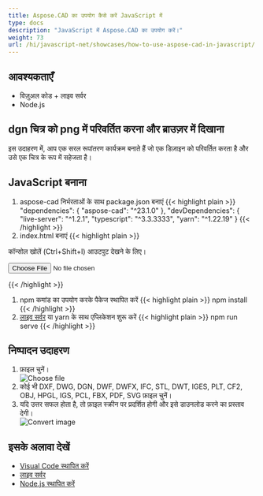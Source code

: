 ```yaml
---
title: Aspose.CAD का उपयोग कैसे करें JavaScript में
type: docs
description: "JavaScript में Aspose.CAD का उपयोग करें।"
weight: 73
url: /hi/javascript-net/showcases/how-to-use-aspose-cad-in-javascript/
---
```


## आवश्यकताएँ
- विज़ुअल कोड + लाइव सर्वर
- Node.js

## dgn चित्र को png में परिवर्तित करना और ब्राउज़र में दिखाना

इस उदाहरण में, आप एक सरल रूपांतरण कार्यक्रम बनाते हैं जो एक डिज़ाइन को परिवर्तित करता है और उसे एक चित्र के रूप में सहेजता है।

## JavaScript बनाना

1. aspose-cad निर्भरताओं के साथ package.json बनाएं
{{< highlight plain >}}
"dependencies": {
    "aspose-cad": "^23.1.0"
  },
 "devDependencies": {
    "live-server": "^1.2.1",
    "typescript": "^3.3.3333",
    "yarn": "^1.22.19"
  }
{{< /highlight >}}
1. index.html बनाएं
{{< highlight plain >}}
<!DOCTYPE html>
कॉन्सोल खोलें (Ctrl+Shift+I) आउटपुट देखने के लिए।

<script src="./node_modules/aspose-cad/dotnet.js"></script>
<script type="module" src="./node_modules/aspose-cad/es2015/index-js.js"></script>

<body>
	<input id="file" type="file">
	<img id="image" />
</body>

<script>
window.onload = async function () {
	document.querySelector('input').addEventListener('change', function() {
      var reader = new FileReader();
      reader.onload = function() {
      
          var arrayBuffer = this.result;
          var array = new Uint8Array(arrayBuffer);
          
		  //GET_FILE_FORMAT
		  fileFormat = Aspose.CAD.Image.getFileFormat(array);
          console.log(fileFormat);
		  
		  // LOAD
		  file = Aspose.CAD.Image.load(array);
          console.log(file);
		  
		  // SAVE
		  exportedFilePromise = Aspose.CAD.Image.save(array, new Aspose.CAD.PngOptions());
		  exportedFilePromise.then(exportedFile => {
			console.log(exportedFile);
			
			var urlCreator = window.URL || window.webkitURL;
			var blob = new Blob([exportedFile], { type: 'application/octet-stream' });
            var imageUrl = urlCreator.createObjectURL(blob);
            document.querySelector("#image").src = imageUrl;
		  });
      }
	  
      reader.readAsArrayBuffer(this.files[0]);
    }, 
	false);
};
</script>
{{< /highlight >}}

1. npm कमांड का उपयोग करके पैकेज स्थापित करें
{{< highlight plain >}}
npm install
{{< /highlight >}}
1. [लाइव सर्वर](https://marketplace.visualstudio.com/items?itemName=ritwickdey.LiveServer/) या yarn के साथ एप्लिकेशन शुरू करें
{{< highlight plain >}}
npm run serve
{{< /highlight >}}

## निष्पादन उदाहरण

1. फ़ाइल चुनें।<br>
![Choose file](/_assets/javascript-net/javascript-net/choose-file.png)<br>
1. कोई भी DXF, DWG, DGN, DWF, DWFX, IFC, STL, DWT, IGES, PLT, CF2, OBJ, HPGL, IGS, PCL, FBX, PDF, SVG फ़ाइल चुनें।
1. यदि उत्तर सफल होता है, तो फ़ाइल स्क्रीन पर प्रदर्शित होगी और इसे डाउनलोड करने का प्रस्ताव देगी।<br>
![Convert image](/_assets/javascript-net/javascript-net/convert-image.png)<br>
## इसके अलावा देखें

- [Visual Code स्थापित करें](https://code.visualstudio.com/)
- [लाइव सर्वर](https://marketplace.visualstudio.com/items?itemName=ritwickdey.LiveServer/)
- [Node.js स्थापित करें](https://nodejs.org/en/)
